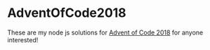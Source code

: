 # AdventOfCode2018
These are my node js solutions for [Advent of Code 2018](https://adventofcode.com/) for anyone interested!
